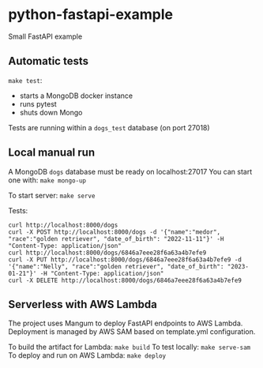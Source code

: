 # python-fastapi-example

Small FastAPI example

## Automatic tests

`make test`:
* starts a MongoDB docker instance
* runs pytest
* shuts down Mongo

Tests are running within a `dogs_test` database (on port 27018)

## Local manual run

A MongoDB `dogs` database must be ready on localhost:27017
You can start one with: `make mongo-up`

To start server: `make serve`

Tests:
```
curl http://localhost:8000/dogs
curl -X POST http://localhost:8000/dogs -d '{"name":"medor", "race":"golden retriever", "date_of_birth": "2022-11-11"}' -H "Content-Type: application/json"
curl http://localhost:8000/dogs/6846a7eee28f6a63a4b7efe9
curl -X PUT http://localhost:8000/dogs/6846a7eee28f6a63a4b7efe9 -d '{"name":"Nelly", "race":"golden retriever", "date_of_birth": "2023-01-21"}' -H "Content-Type: application/json"
curl -X DELETE http://localhost:8000/dogs/6846a7eee28f6a63a4b7efe9
```

## Serverless with AWS Lambda

The project uses Mangum to deploy FastAPI endpoints to AWS Lambda.
Deployment is managed by AWS SAM based on template.yml configuration.

To build the artifact for Lambda: `make build`
To test locally: `make serve-sam`
To deploy and run on AWS Lambda: `make deploy`
